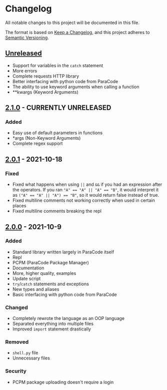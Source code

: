 # Changelog
All notable changes to this project will be documented in this file.

The format is based on [Keep a Changelog](https://keepachangelog.com/en/1.0.0/),
and this project adheres to [Semantic Versioning](https://semver.org/spec/v2.0.0.html).

## [Unreleased]
- Support for variables in the `catch` statement
- More errors
- Complete requests HTTP library
- Better interfacing with python code from ParaCode
- The ability to use keyword arguments when calling a function
- **kwargs (Keyword Arguments)

## [2.1.0] - CURRENTLY UNRELEASED
### Added
- Easy use of default parameters in functions
- *args (Non-Keyword Arguments)
- Complete regex support

## [2.0.1] - 2021-10-18
### Fixed
- Fixed what happens when using `||` and `&&` if you had an expression after the operators. If you ran `"A" == "A" || "A" == "B"`, it would interpret it as `("A" == "A" || "A") == "B"`, so it would return false instead of true.
- Fixed multiline comments not working correctly when used in certain places
- Fixed multiline comments breaking the repl

## [2.0.0] - 2021-10-9
### Added
- Standard library written largely in ParaCode itself
- Repl
- PCPM (ParaCode Package Manager)
- Documentation
- More, higher quality, examples
- Update script
- `try`/`catch` statements and exceptions
- New types and aliases
- Basic interfacing with python code from ParaCode

### Changed
- Completely rewrote the language as an OOP language
- Separated everything into multiple files
- Improved `import` statement drastically

### Removed
- `shell.py` file
- Unnecessary files

### Security
- PCPM package uploading doesn't require a login

[Unreleased]: https://github.com/DaRubyMiner360/ParaCode/compare/2.1.0...HEAD
[2.1.0]: https://github.com/DaRubyMiner360/ParaCode/compare/2.0.1...2.1.0
[2.0.1]: https://github.com/DaRubyMiner360/ParaCode/compare/2.0.0...2.0.1
[2.0.0]: https://github.com/DaRubyMiner360/ParaCode/releases/tag/2.0.0
